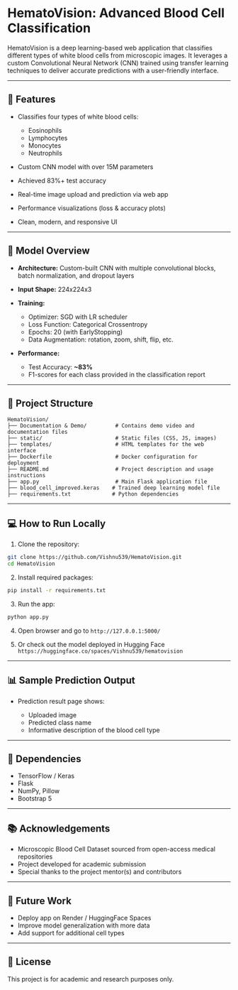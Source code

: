 # HematoVision: Advanced Blood Cell Classification

HematoVision is a deep learning-based web application that classifies different types of white blood cells from microscopic images. It leverages a custom Convolutional Neural Network (CNN) trained using transfer learning techniques to deliver accurate predictions with a user-friendly interface.

---

## 🚀 Features

* Classifies four types of white blood cells:

  * Eosinophils
  * Lymphocytes
  * Monocytes
  * Neutrophils
* Custom CNN model with over 15M parameters
* Achieved 83%+ test accuracy
* Real-time image upload and prediction via web app
* Performance visualizations (loss & accuracy plots)
* Clean, modern, and responsive UI

---

## 🧠 Model Overview

* **Architecture:** Custom-built CNN with multiple convolutional blocks, batch normalization, and dropout layers
* **Input Shape:** 224x224x3
* **Training:**

  * Optimizer: SGD with LR scheduler
  * Loss Function: Categorical Crossentropy
  * Epochs: 20 (with EarlyStopping)
  * Data Augmentation: rotation, zoom, shift, flip, etc.
* **Performance:**

  * Test Accuracy: **\~83%**
  * F1-scores for each class provided in the classification report

---

## 📁 Project Structure

```
HematoVision/
├── Documentation & Demo/         # Contains demo video and documentation files
├── static/                       # Static files (CSS, JS, images)
├── templates/                    # HTML templates for the web interface
├── Dockerfile                    # Docker configuration for deployment
├── README.md                     # Project description and usage instructions
├── app.py                        # Main Flask application file
├── blood_cell_improved.keras    # Trained deep learning model file
├── requirements.txt             # Python dependencies

```

---

## 💻 How to Run Locally

1. Clone the repository:

```bash
git clone https://github.com/Vishnu539/HematoVision.git
cd HematoVision
```

2. Install required packages:

```bash
pip install -r requirements.txt
```

3. Run the app:

```bash
python app.py
```

4. Open browser and go to `http://127.0.0.1:5000/`
   
5. Or check out the model deployed in Hugging Face
`https://huggingface.co/spaces/Vishnu539/hematovision`

---

## 📊 Sample Prediction Output

* Prediction result page shows:

  * Uploaded image
  * Predicted class name
  * Informative description of the blood cell type

---

## 📎 Dependencies

* TensorFlow / Keras
* Flask
* NumPy, Pillow
* Bootstrap 5

---

## 📚 Acknowledgements

* Microscopic Blood Cell Dataset sourced from open-access medical repositories
* Project developed for academic submission
* Special thanks to the project mentor(s) and contributors

---

## 📌 Future Work

* Deploy app on Render / HuggingFace Spaces
* Improve model generalization with more data
* Add support for additional cell types

---

## 📃 License

This project is for academic and research purposes only.
